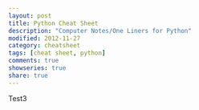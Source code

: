 ```yaml
---
layout: post
title: Python Cheat Sheet
description: "Computer Notes/One Liners for Python"
modified: 2012-11-27
category: cheatsheet
tags: [cheat sheet, python]
comments: true
showseries: true
share: true
---
```


Test3
